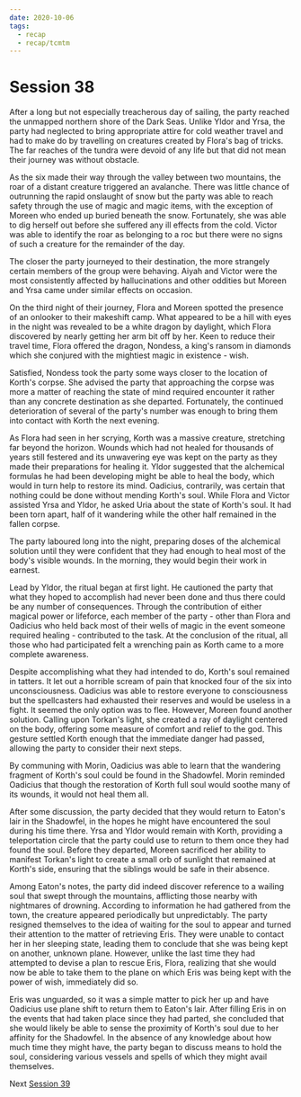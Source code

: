```yaml
---
date: 2020-10-06
tags:
  - recap
  - recap/tcmtm
---
```

# Session 38

After a long but not especially treacherous day of sailing, the party reached the unmapped northern shore of the Dark Seas. Unlike Yldor and Yrsa, the party had neglected to bring appropriate attire for cold weather travel and had to make do by travelling on creatures created by Flora's bag of tricks. The far reaches of the tundra were devoid of any life but that did not mean their journey was without obstacle.

As the six made their way through the valley between two mountains, the roar of a distant creature triggered an avalanche. There was little chance of outrunning the rapid onslaught of snow but the party was able to reach safety through the use of magic and magic items, with the exception of Moreen who ended up buried beneath the snow. Fortunately, she was able to dig herself out before she suffered any ill effects from the cold. Victor was able to identify the roar as belonging to a roc but there were no signs of such a creature for the remainder of the day.

The closer the party journeyed to their destination, the more strangely certain members of the group were behaving. Aiyah and Victor were the most consistently affected by hallucinations and other oddities but Moreen and Yrsa came under similar effects on occasion.

On the third night of their journey, Flora and Moreen spotted the presence of an onlooker to their makeshift camp. What appeared to be a hill with eyes in the night was revealed to be a white dragon by daylight, which Flora discovered by nearly getting her arm bit off by her. Keen to reduce their travel time, Flora offered the dragon, Nondess, a king's ransom in diamonds which she conjured with the mightiest magic in existence - wish.

Satisfied, Nondess took the party some ways closer to the location of Korth's corpse. She advised the party that approaching the corpse was more a matter of reaching the state of mind required encounter it rather than any concrete destination as she departed. Fortunately, the continued deterioration of several of the party's number was enough to bring them into contact with Korth the next evening.

As Flora had seen in her scrying, Korth was a massive creature, stretching far beyond the horizon. Wounds which had not healed for thousands of years still festered and its unwavering eye was kept on the party as they made their preparations for healing it. Yldor suggested that the alchemical formulas he had been developing might be able to heal the body, which would in turn help to restore its mind. Oadicius, contrarily, was certain that nothing could be done without mending Korth's soul. While Flora and Victor assisted Yrsa and Yldor, he asked Uria about the state of Korth's soul. It had been torn apart, half of it wandering while the other half remained in the fallen corpse.

The party laboured long into the night, preparing doses of the alchemical solution until they were confident that they had enough to heal most of the body's visible wounds. In the morning, they would begin their work in earnest.

Lead by Yldor, the ritual began at first light. He cautioned the party that what they hoped to accomplish had never been done and thus there could be any number of consequences. Through the contribution of either magical power or lifeforce, each member of the party - other than Flora and Oadicius who held back most of their wells of magic in the event someone required healing - contributed to the task. At the conclusion of the ritual, all those who had participated felt a wrenching pain as Korth came to a more complete awareness.

Despite accomplishing what they had intended to do, Korth's soul remained in tatters. It let out a horrible scream of pain that knocked four of the six into unconsciousness. Oadicius was able to restore everyone to consciousness but the spellcasters had exhausted their reserves and would be useless in a fight. It seemed the only option was to flee. However, Moreen found another solution. Calling upon Torkan's light, she created a ray of daylight centered on the body, offering some measure of comfort and relief to the god. This gesture settled Korth enough that the immediate danger had passed, allowing the party to consider their next steps.

By communing with Morin, Oadicius was able to learn that the wandering fragment of Korth's soul could be found in the Shadowfel. Morin reminded Oadicius that though the restoration of Korth full soul would soothe many of its wounds, it would not heal them all.

After some discussion, the party decided that they would return to Eaton's lair in the Shadowfel, in the hopes he might have encountered the soul during his time there. Yrsa and Yldor would remain with Korth, providing a teleportation circle that the party could use to return to them once they had found the soul. Before they departed, Moreen sacrificed her ability to manifest Torkan's light to create a small orb of sunlight that remained at Korth's side, ensuring that the siblings would be safe in their absence.

Among Eaton's notes, the party did indeed discover reference to a wailing soul that swept through the mountains, afflicting those nearby with nightmares of drowning. According to information he had gathered from the town, the creature appeared periodically but unpredictably. The party resigned themselves to the idea of waiting for the soul to appear and turned their attention to the matter of retrieving Eris. They were unable to contact her in her sleeping state, leading them to conclude that she was being kept on another, unknown plane. However, unlike the last time they had attempted to devise a plan to rescue Eris, Flora, realizing that she would now be able to take them to the plane on which Eris was being kept with the power of wish, immediately did so.

Eris was unguarded, so it was a simple matter to pick her up and have Oadicius use plane shift to return them to Eaton's lair. After filling Eris in on the events that had taken place since they had parted, she concluded that she would likely be able to sense the proximity of Korth's soul due to her affinity for the Shadowfel. In the absence of any knowledge about how much time they might have, the party began to discuss means to hold the soul, considering various vessels and spells of which they might avail themselves.

Next
[Session 39](Recaps/Through%20Caverns%20Measureless%20to%20Man/Session%2039.md)